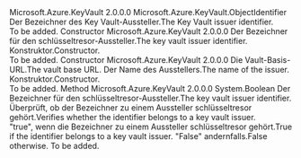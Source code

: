 <Type Name="CertificateIssuerIdentifier" FullName="Microsoft.Azure.KeyVault.CertificateIssuerIdentifier">
  <TypeSignature Language="C#" Value="public sealed class CertificateIssuerIdentifier : Microsoft.Azure.KeyVault.ObjectIdentifier" />
  <TypeSignature Language="ILAsm" Value=".class public auto ansi sealed beforefieldinit CertificateIssuerIdentifier extends Microsoft.Azure.KeyVault.ObjectIdentifier" />
  <TypeSignature Language="DocId" Value="T:Microsoft.Azure.KeyVault.CertificateIssuerIdentifier" />
  <TypeSignature Language="VB.NET" Value="Public NotInheritable Class CertificateIssuerIdentifier&#xA;Inherits ObjectIdentifier" />
  <TypeSignature Language="F#" Value="type CertificateIssuerIdentifier = class&#xA;    inherit ObjectIdentifier" />
  <AssemblyInfo>
    <AssemblyName>Microsoft.Azure.KeyVault</AssemblyName>
    <AssemblyVersion>2.0.0.0</AssemblyVersion>
  </AssemblyInfo>
  <Base>
    <BaseTypeName>Microsoft.Azure.KeyVault.ObjectIdentifier</BaseTypeName>
  </Base>
  <Interfaces />
  <Docs>
    <summary>
            <span data-ttu-id="8efbf-101">Der Bezeichner des Key Vault-Aussteller.</span><span class="sxs-lookup"><span data-stu-id="8efbf-101">The Key Vault issuer identifier.</span></span>
            </summary>
    <remarks>To be added.</remarks>
  </Docs>
  <Members>
    <Member MemberName=".ctor">
      <MemberSignature Language="C#" Value="public CertificateIssuerIdentifier (string identifier);" />
      <MemberSignature Language="ILAsm" Value=".method public hidebysig specialname rtspecialname instance void .ctor(string identifier) cil managed" />
      <MemberSignature Language="DocId" Value="M:Microsoft.Azure.KeyVault.CertificateIssuerIdentifier.#ctor(System.String)" />
      <MemberSignature Language="VB.NET" Value="Public Sub New (identifier As String)" />
      <MemberSignature Language="F#" Value="new Microsoft.Azure.KeyVault.CertificateIssuerIdentifier : string -&gt; Microsoft.Azure.KeyVault.CertificateIssuerIdentifier" Usage="new Microsoft.Azure.KeyVault.CertificateIssuerIdentifier identifier" />
      <MemberType>Constructor</MemberType>
      <AssemblyInfo>
        <AssemblyName>Microsoft.Azure.KeyVault</AssemblyName>
        <AssemblyVersion>2.0.0.0</AssemblyVersion>
      </AssemblyInfo>
      <Parameters>
        <Parameter Name="identifier" Type="System.String" />
      </Parameters>
      <Docs>
        <param name="identifier"><span data-ttu-id="8efbf-102">Der Bezeichner für den schlüsseltresor-Aussteller.</span><span class="sxs-lookup"><span data-stu-id="8efbf-102">The key vault issuer identifier.</span></span></param>
        <summary>
            <span data-ttu-id="8efbf-103">Konstruktor.</span><span class="sxs-lookup"><span data-stu-id="8efbf-103">Constructor.</span></span>
            </summary>
        <remarks>To be added.</remarks>
      </Docs>
    </Member>
    <Member MemberName=".ctor">
      <MemberSignature Language="C#" Value="public CertificateIssuerIdentifier (string vaultBaseUrl, string name);" />
      <MemberSignature Language="ILAsm" Value=".method public hidebysig specialname rtspecialname instance void .ctor(string vaultBaseUrl, string name) cil managed" />
      <MemberSignature Language="DocId" Value="M:Microsoft.Azure.KeyVault.CertificateIssuerIdentifier.#ctor(System.String,System.String)" />
      <MemberSignature Language="VB.NET" Value="Public Sub New (vaultBaseUrl As String, name As String)" />
      <MemberSignature Language="F#" Value="new Microsoft.Azure.KeyVault.CertificateIssuerIdentifier : string * string -&gt; Microsoft.Azure.KeyVault.CertificateIssuerIdentifier" Usage="new Microsoft.Azure.KeyVault.CertificateIssuerIdentifier (vaultBaseUrl, name)" />
      <MemberType>Constructor</MemberType>
      <AssemblyInfo>
        <AssemblyName>Microsoft.Azure.KeyVault</AssemblyName>
        <AssemblyVersion>2.0.0.0</AssemblyVersion>
      </AssemblyInfo>
      <Parameters>
        <Parameter Name="vaultBaseUrl" Type="System.String" />
        <Parameter Name="name" Type="System.String" />
      </Parameters>
      <Docs>
        <param name="vaultBaseUrl"><span data-ttu-id="8efbf-104">Die Vault-Basis-URL.</span><span class="sxs-lookup"><span data-stu-id="8efbf-104">The vault base URL.</span></span></param>
        <param name="name"><span data-ttu-id="8efbf-105">Der Name des Ausstellers.</span><span class="sxs-lookup"><span data-stu-id="8efbf-105">The name of the issuer.</span></span></param>
        <summary>
            <span data-ttu-id="8efbf-106">Konstruktor.</span><span class="sxs-lookup"><span data-stu-id="8efbf-106">Constructor.</span></span>
            </summary>
        <remarks>To be added.</remarks>
      </Docs>
    </Member>
    <Member MemberName="IsIssuerIdentifier">
      <MemberSignature Language="C#" Value="public static bool IsIssuerIdentifier (string identifier);" />
      <MemberSignature Language="ILAsm" Value=".method public static hidebysig bool IsIssuerIdentifier(string identifier) cil managed" />
      <MemberSignature Language="DocId" Value="M:Microsoft.Azure.KeyVault.CertificateIssuerIdentifier.IsIssuerIdentifier(System.String)" />
      <MemberSignature Language="VB.NET" Value="Public Shared Function IsIssuerIdentifier (identifier As String) As Boolean" />
      <MemberSignature Language="F#" Value="static member IsIssuerIdentifier : string -&gt; bool" Usage="Microsoft.Azure.KeyVault.CertificateIssuerIdentifier.IsIssuerIdentifier identifier" />
      <MemberType>Method</MemberType>
      <AssemblyInfo>
        <AssemblyName>Microsoft.Azure.KeyVault</AssemblyName>
        <AssemblyVersion>2.0.0.0</AssemblyVersion>
      </AssemblyInfo>
      <ReturnValue>
        <ReturnType>System.Boolean</ReturnType>
      </ReturnValue>
      <Parameters>
        <Parameter Name="identifier" Type="System.String" />
      </Parameters>
      <Docs>
        <param name="identifier"><span data-ttu-id="8efbf-107">Der Bezeichner für den schlüsseltresor-Aussteller.</span><span class="sxs-lookup"><span data-stu-id="8efbf-107">The key vault issuer identifier.</span></span></param>
        <summary>
            <span data-ttu-id="8efbf-108">Überprüft, ob der Bezeichner zu einem Aussteller schlüsseltresor gehört.</span><span class="sxs-lookup"><span data-stu-id="8efbf-108">Verifies whether the identifier belongs to a key vault issuer.</span></span>
            </summary>
        <returns><span data-ttu-id="8efbf-109">"true", wenn die Bezeichner zu einem Aussteller schlüsseltresor gehört.</span><span class="sxs-lookup"><span data-stu-id="8efbf-109">True if the identifier belongs to a key vault issuer.</span></span> <span data-ttu-id="8efbf-110">"False" andernfalls.</span><span class="sxs-lookup"><span data-stu-id="8efbf-110">False otherwise.</span></span></returns>
        <remarks>To be added.</remarks>
      </Docs>
    </Member>
  </Members>
</Type>